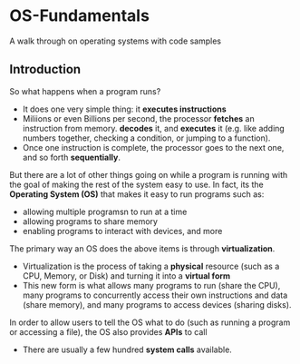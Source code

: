 # OS-Fundamentals
A walk through on operating systems with code samples

## Introduction
So what happens when a program runs?
 * It does one very simple thing: it <b>executes instructions</b>
 * Miliions or even Billions per second, the processor <b>fetches</b> an instruction from memory. <b>decodes</b> it, and <b>executes</b> it (e.g. like adding numbers together, checking a condition, or jumping to a function).
 * Once one instruction is complete, the processor goes to the next one, and so forth <b>sequentially</b>.

But there are a lot of other things going on while a program is running with the goal of making the rest of the system easy to use. In fact, its the <b>Operating System (OS)</b> that makes it easy to run programs such as:
* allowing multiple programsn to run at a time
* allowing programs to share memory
* enabling programs to interact with devices, and more

The primary way an OS does the above items is through <b>virtualization</b>.
* Virtualization is the process of taking a <b>physical</b> resource (such as a CPU, Memory, or Disk) and turning it into a <b>virtual form</b>
* This new form is what allows many programs to run (share the CPU), many programs to concurrently access their own instructions and data (share memory), and many programs to access devices (sharing disks). 

In order to allow users to tell the OS what to do (such as running a program or accessing a file), the OS also provides <b>APIs</b> to call 
* There are usually a few hundred <b>system calls</b> available.
